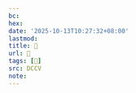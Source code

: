 ```yaml
---
bc:
hex:
date: '2025-10-13T10:27:32+08:00'
lastmod:
title: 􅏉
url: 􅏉
tags: [𩥏]
src: DCCV
note:
---
```

